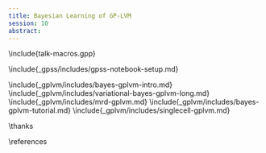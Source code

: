 ```yaml
---
title: Bayesian Learning of GP-LVM
session: 10
abstract:
---
```


\include{talk-macros.gpp}

\include{_gpss/includes/gpss-notebook-setup.md}

\include{_gplvm/includes/bayes-gplvm-intro.md}
\include{_gplvm/includes/variational-bayes-gplvm-long.md}
\include{_gplvm/includes/mrd-gplvm.md}
\include{_gplvm/includes/bayes-gplvm-tutorial.md}
\include{_gplvm/includes/singlecell-gplvm.md}

\thanks

\references
